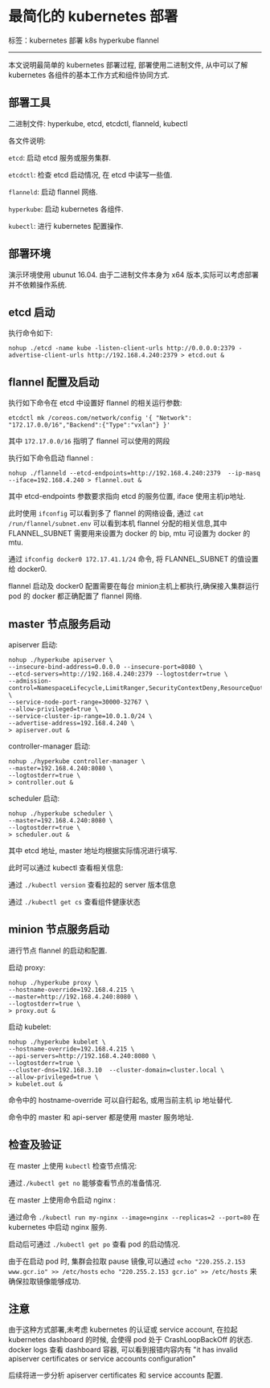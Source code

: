﻿# 最简化的 kubernetes 部署

标签：kubernetes 部署 k8s hyperkube flannel

---

本文说明最简单的 kubernetes 部署过程, 部署使用二进制文件, 从中可以了解 kubernetes 各组件的基本工作方式和组件协同方式.

## 部署工具
二进制文件: hyperkube, etcd, etcdctl, flanneld, kubectl

各文件说明:

`etcd`: 启动 etcd 服务或服务集群.

`etcdctl`: 检查 etcd 启动情况, 在 etcd 中读写一些值.

`flanneld`:  启动 flannel 网络.

`hyperkube`:  启动 kubernetes 各组件.

`kubectl`: 进行 kubernetes 配置操作.

## 部署环境

演示环境使用 ubunut 16.04. 由于二进制文件本身为 x64 版本,实际可以考虑部署并不依赖操作系统.

## etcd 启动

执行命令如下:
```
nohup ./etcd -name kube -listen-client-urls http://0.0.0.0:2379 -advertise-client-urls http://192.168.4.240:2379 > etcd.out &
```

## flannel 配置及启动

执行如下命令在 etcd 中设置好 flannel 的相关运行参数:
```
etcdctl mk /coreos.com/network/config '{ "Network": "172.17.0.0/16","Backend":{"Type":"vxlan"} }'
```

其中 `172.17.0.0/16` 指明了 flannel 可以使用的网段

执行如下命令启动 flannel :
```
nohup ./flanneld --etcd-endpoints=http://192.168.4.240:2379  --ip-masq  --iface=192.168.4.240 > flannel.out &
```

其中 etcd-endpoints 参数要求指向 etcd 的服务位置, iface 使用主机ip地址.

此时使用 `ifconfig` 可以看到多了 flannel 的网络设备, 通过 `cat /run/flannel/subnet.env` 可以看到本机 flannel 分配的相关信息,其中 FLANNEL_SUBNET 需要用来设置为 docker 的 bip, mtu 可设置为 docker 的 mtu.

通过 `ifconfig docker0 172.17.41.1/24` 命令, 将 FLANNEL_SUBNET 的值设置给 docker0.

flannel 启动及 docker0 配置需要在每台 minion主机上都执行,确保接入集群运行 pod 的 docker 都正确配置了 flannel 网络.

## master 节点服务启动

apiserver 启动:
```
nohup ./hyperkube apiserver \
--insecure-bind-address=0.0.0.0 --insecure-port=8080 \
--etcd-servers=http://192.168.4.240:2379 --logtostderr=true \
--admission-control=NamespaceLifecycle,LimitRanger,SecurityContextDeny,ResourceQuota \
--service-node-port-range=30000-32767 \
--allow-privileged=true \
--service-cluster-ip-range=10.0.1.0/24 \
--advertise-address=192.168.4.240 \
> apiserver.out &
```

controller-manager 启动:
```
nohup ./hyperkube controller-manager \
--master=192.168.4.240:8080 \
--logtostderr=true \
> controller.out &
```

scheduler 启动:
```
nohup ./hyperkube scheduler \
--master=192.168.4.240:8080 \
--logtostderr=true \
> scheduler.out &
```

其中 etcd 地址, master 地址均根据实际情况进行填写.

此时可以通过 kubectl 查看相关信息:

通过 `./kubectl version` 查看拉起的 server 版本信息

通过 `./kubectl get cs` 查看组件健康状态


## minion 节点服务启动

进行节点 flannel 的启动和配置.

启动 proxy:
```
nohup ./hyperkube proxy \
--hostname-override=192.168.4.215 \
--master=http://192.168.4.240:8080 \
--logtostderr=true \
> proxy.out &
```
启动 kubelet:
```
nohup ./hyperkube kubelet \
--hostname-override=192.168.4.215 \
--api-servers=http://192.168.4.240:8080 \
--logtostderr=true \
--cluster-dns=192.168.3.10  --cluster-domain=cluster.local \
--allow-privileged=true \
> kubelet.out &
```

命令中的 hostname-override 可以自行起名, 或用当前主机 ip 地址替代. 

命令中的 master 和 api-server 都是使用 master 服务地址.

## 检查及验证

在 master 上使用 `kubectl` 检查节点情况:

通过`./kubectl get no` 能够查看节点的准备情况.

在 master 上使用命令启动 nginx :

通过命令 `./kubectl run my-nginx --image=nginx --replicas=2 --port=80` 在 kubernetes 中启动 nginx 服务.

启动后可通过 `./kubectl get po` 查看 pod 的启动情况.

由于在启动 pod 时, 集群会拉取 pause 镜像,可以通过 `echo "220.255.2.153 www.gcr.io" >> /etc/hosts` `echo "220.255.2.153 gcr.io" >> /etc/hosts` 来确保拉取镜像能够成功.

## 注意

由于这种方式部署,未考虑 kubernetes 的认证或 service account, 在拉起 kubernetes dashboard 的时候, 会使得 pod 处于 CrashLoopBackOff 的状态. docker logs 查看 dashboard 容器, 可以看到报错内容内有 "it has invalid apiserver certificates or service accounts configuration"

后续将进一步分析 apiserver certificates 和 service accounts 配置.



